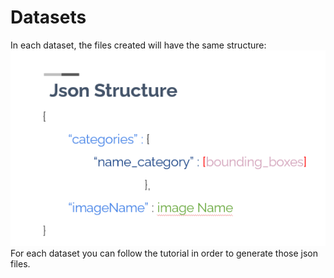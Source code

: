 # Datasets
In each dataset, the files created will have the same structure: <br />
![alt text](./jsonstructure.png) <br />
For each dataset you can follow the tutorial in order to generate those json files.
